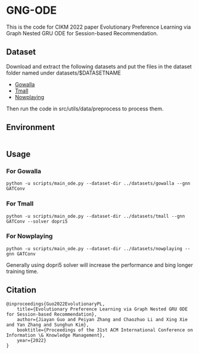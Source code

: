 # GNG-ODE
This is the code for CIKM 2022 paper Evolutionary Preference Learning via Graph Nested GRU ODE for Session-based Recommendation. 

## Dataset

Download and extract the following datasets and put the files in the dataset folder named under datasets/$DATASETNAME

* [Gowalla](http://snap.stanford.edu/data/loc-gowalla_totalCheckins.txt.gz)
* [Tmall](https://github.com/CCIIPLab/GCE-GNN/tree/master/datasets/Tmall)
* [Nowplaying](https://github.com/CCIIPLab/GCE-GNN/tree/master/datasets/Nowplaying)

Then run the code in src/utils/data/preprocess to process them.

## Environment

```

```


## Usage

### For Gowalla

```
python -u scripts/main_ode.py --dataset-dir ../datasets/gowalla --gnn GATConv
```

### For Tmall

```
python -u scripts/main_ode.py --dataset-dir ../datasets/tmall --gnn GATConv --solver dopri5
```

### For Nowplaying

```
python -u scripts/main_ode.py --dataset-dir ../datasets/nowplaying --gnn GATConv 
```

Generally using dopri5 solver will increase the performance and bing longer training time.


## Citation

```
@inproceedings{Guo2022EvolutionaryPL,
    title={Evolutionary Preference Learning via Graph Nested GRU ODE for Session-based Recommendation},
    author={Jiayan Guo and Peiyan Zhang and Chaozhuo Li and Xing Xie and Yan Zhang and Sunghun Kim},
    booktitle={Proceedings of the 31st ACM International Conference on Information \& Knowledge Management},
    year={2022}
}
```